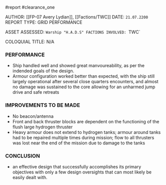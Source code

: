 #report #clearance_one 

AUTHOR: [[FP-07 Avery Lydian]], [[Factions/TWC]]
DATE: `21.07.2200`
REPORT TYPE: GRID PERFORMANCE

ASSET ASSESSED: `Warship "H.A.D.S"
FACTIONS INVOLVED: `TWC`

COLOQUIAL TITLE: N/A

### PERFORMANCE
- Ship handled well and showed great manvoureability, as per the indended goals of the design.
- Armour configuration worked better than expected, with the ship still largely operational after several close quarters encounters, and almost no damage was sustained to the core allowing for an unharmed jump drive and safe retreats
### IMPROVEMENTS TO BE MADE
- No beacon/antenna
- Front and back thruster blocks are dependent on the functioning of the flush large hydrogen thruster
- Heavy armour does not extend to hydrogen tanks; armour around tanks had to be repaired multiple times during mission; flow to all thrusters was lost near the end of the mission due to damage to the tanks
### CONCLUSION
- an effective design that successfully accomplishes its primary objectives with only a few design oversights that can most likely be easily dealt with.